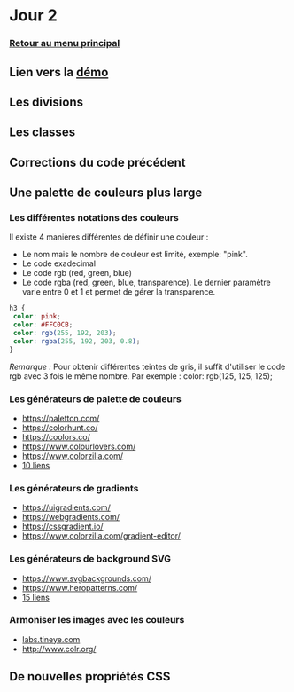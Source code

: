 # Jour 2

### <a href="https://github.com/Joz84/ten-hours-of-html-css" target="_blank">Retour au menu principal</a>

## Lien vers la <a href="https://joz84.github.io/day-b.github.io/" target="_blank">démo</a>

## Les divisions

## Les classes

## Corrections du code précédent

## Une palette de couleurs plus large
### Les différentes notations des couleurs
Il existe 4 manières différentes de définir une couleur :
* Le nom mais le nombre de couleur est limité, exemple: "pink".
* Le code exadecimal
* Le code rgb (red, green, blue)
* Le code rgba (red, green, blue, transparence). Le dernier paramètre varie entre 0 et 1 et permet de gérer la transparence.

```css
h3 {
 color: pink;
 color: #FFC0CB;
 color: rgb(255, 192, 203);
 color: rgba(255, 192, 203, 0.8);
}
```
<i>Remarque :</i> Pour obtenir différentes teintes de gris, il suffit d'utiliser le code rgb avec 3 fois le même nombre. Par exemple : color: rgb(125, 125, 125);

### Les générateurs de palette de couleurs 
* https://paletton.com/
* https://colorhunt.co/
* https://coolors.co/
* https://www.colourlovers.com/
* https://www.colorzilla.com/
* <a href="https://graphiste.com/blog/choisir-palette-couleurs" target="_blank">10 liens</a>

### Les générateurs de gradients
* https://uigradients.com/
* https://webgradients.com/
* https://cssgradient.io/
* https://www.colorzilla.com/gradient-editor/

### Les générateurs de background SVG
* https://www.svgbackgrounds.com/
* https://www.heropatterns.com/
* <a href="https://bashooka.com/coding/15-svg-css-background-pattern-resources/" target="_blank">15 liens</a>

### Armoniser les images avec les couleurs
* <a href="http://labs.tineye.com/multicolr/" target="_blank">labs.tineye.com</a>
* http://www.colr.org/

## De nouvelles propriétés CSS


